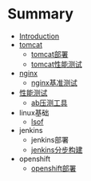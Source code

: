 # Summary

* [Introduction](README.md)
* [tomcat](tomcat.md)
  * [tomcat部署](tomcat/tomcatbu-shu.md)
  * [tomcat性能测试](tomcat/tomcatxing-neng-ce-shi.md)
* [nginx](nginx.md)
  * [nginx基准测试](nginx/nginxji-zhun-ce-shi.md)
* [性能测试](xing-neng-ce-shi.md)
  * [ab压测工具](abya-ce-gong-ju.md)
* linux基础
  * [lsof](lsof.md)
* jenkins
  * jenkins部署
  * [jenkins分步构建](jenkinsfen-bu-gou-jian.md)
* openshift
  * [openshift部署](openshiftbu-shu.md)

